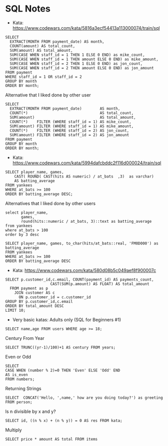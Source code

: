 # SQL Notes


- Kata: https://www.codewars.com/kata/5816a3ecf54413a113000074/train/sql
```
SELECT 
  EXTRACT(MONTH FROM payment_date) AS month,
  COUNT(amount) AS total_count,
  SUM(amount) AS total_amount,
  SUM(CASE WHEN staff_id = 1 THEN 1 ELSE 0 END) as mike_count,
  SUM(CASE WHEN staff_id = 1 THEN amount ELSE 0 END) as mike_amount,
  SUM(CASE WHEN staff_id = 2 THEN 1 ELSE 0 END) as jon_count,
  SUM(CASE WHEN staff_id = 2 THEN amount ELSE 0 END) as jon_amount
FROM payment
WHERE staff_id = 1 OR staff_id = 2
GROUP BY month
ORDER BY month;
```
Alternative that I liked done by other user
```
SELECT
  EXTRACT(MONTH FROM payment_date)        AS month,
  COUNT(*)                                AS total_count,
  SUM(amount)                             AS total_amount,
  COUNT(*)    FILTER (WHERE staff_id = 1) AS mike_count,
  SUM(amount) FILTER (WHERE staff_id = 1) AS mike_amount,
  COUNT(*)    FILTER (WHERE staff_id = 2) AS jon_count,
  SUM(amount) FILTER (WHERE staff_id = 2) AS jon_amount
FROM payment
GROUP BY month
ORDER BY month;
```

- Kata: https://www.codewars.com/kata/5994dafcbddc2f116d000024/train/sql
```
SELECT player_name, games, 
    CAST( ROUND( CAST(hits AS numeric) / at_bats  ,3)  as varchar)
    AS batting_average
FROM yankees
WHERE at_bats >= 100
ORDER BY batting_average DESC;
```
Alternatives that I liked done by other users
```
select player_name,
       games,
       round(hits::numeric / at_bats, 3)::text as batting_average
from yankees
where at_bats > 100
order by 3 desc

SELECT player_name, games, to_char(hits/at_bats::real, 'FM0D000') as batting_average
FROM yankees
WHERE at_bats >= 100
ORDER BY batting_average DESC
```

- Kata: https://www.codewars.com/kata/580d08b5c049aef8f900007c
```
SELECT p.customer_id,c.email, COUNT(payment_id) AS payments_count,
                    CAST(SUM(p.amount) AS FLOAT) AS total_amount
  FROM payment as p
    JOIN customer AS c
      ON p.customer_id = c.customer_id
GROUP BY p.customer_id,c.email
ORDER BY total_amount DESC
LIMIT 10;
```

- Very basic katas:
Adults only (SQL for Beginners #1)
```
SELECT name,age FROM users WHERE age >= 18;
```
Century From Year
```
SELECT TRUNC((yr-1)/100)+1 AS century FROM years; 
```
Even or Odd
```
SELECT 
CASE WHEN (number % 2)=0 THEN 'Even' ELSE 'Odd' END
AS is_even 
FROM numbers;
```
Returning Strings
```
SELECT  CONCAT('Hello, ',name,' how are you doing today?') as greeting FROM person;
```
Is n divisible by x and y?
```
SELECT id, ((n % x) + (n % y)) = 0 AS res FROM kata;
```
Multiply
```
SELECT price * amount AS total FROM items
```
